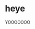 <!DOCTYPE html>
<html>
  <head>
    <title>Demonstration</title>
  </head>
  <body>
    <h1>heye</h2>
    <p>YOOOOOOO</p>
  </body>
  </html>
